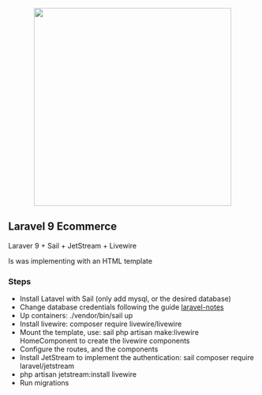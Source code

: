 <p align="center"><a href="https://laravel.com" target="_blank"><img src="https://raw.githubusercontent.com/laravel/art/master/logo-lockup/5%20SVG/2%20CMYK/1%20Full%20Color/laravel-logolockup-cmyk-red.svg" width="400"></a></p>


## Laravel 9 Ecommerce

Laraver 9 + Sail + JetStream + Livewire

Is was implementing with an HTML template


### Steps 
- Install Latavel with Sail (only add mysql, or the desired database)
- Change database credentials following the guide [laravel-notes](https://github.com/rafaelgamezdiaz/laravel-notes/blob/main/chuleta.md)
- Up containers: ./vendor/bin/sail up
- Install livewire: composer require livewire/livewire
- Mount the template, use: sail php artisan make:livewire HomeComponent to create the livewire components
- Configure the routes, and the components
- Install JetStream to implement the authentication: sail composer require laravel/jetstream
- php artisan jetstream:install livewire
- Run migrations


